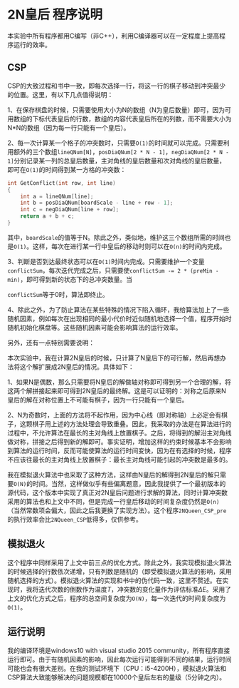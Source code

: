 # 2N皇后 程序说明

本实验中所有程序都用C编写（非C++），利用C编译器可以在一定程度上提高程序运行的效率。

## CSP

CSP的大致过程和书中一致，即每次选择一行，将这一行的棋子移动到冲突最少的位置。这里，有以下几点值得说明：

1、在保存棋盘的时候，只需要使用大小为N的数组（N为皇后数量）即可，因为可用数组的下标代表皇后的行数，数组的内容代表皇后所在的列数，而不需要大小为N*N的数组（因为每一行只能有一个皇后）。

2、每一次计算某一个格子的冲突数时，只需要`O(1)`的时间就可以完成。只需要利用额外的三个数组`lineQNum[N]`，`posDiaQNum[2 * N - 1]`，`negDiaQNum[2 * N - 1]`分别记录某一列的总皇后数量，主对角线的皇后数量和次对角线的皇后数量，即可在`O(1)`的时间得到某一方格的冲突数：

```cpp
int GetConflict(int row, int line)
{
	int a = lineQNum[line];
	int b = posDiaQNum[boardScale - line + row - 1];
	int c = negDiaQNum[line + row];
	return a + b + c;
}
```

其中，`boardScale`的值等于N。除此之外，类似地，维护这三个数组所需的时间也是`O(1)`。这样，每次在进行某一行中皇后的移动时则可以在`O(n)`的时间内完成。

3、判断是否到达最终状态可以在`O(1)`时间内完成。只需要维护一个变量`conflictSum`，每次迭代完成之后，只需要使`conflictSum -= 2 * (preMin - min)`，即可得到新的状态下的总冲突数量。当

`conflictSum`等于0时，算法即终止。

4、除此之外，为了防止算法在某些特殊的情况下陷入循环，我给算法加上了一些随机因素，例如每次在出现相同的最小代价时近似随机地选择一个值，程序开始时随机初始化棋盘等。这些随机因素可能会影响算法的运行效率。

另外，还有一点特别需要说明：

本次实验中，我在计算2N皇后的时候，只计算了N皇后下的可行解，然后再想办法将这个解扩展成2N皇后的情况。具体如下：

1、如果N是偶数，那么只需要将N皇后的解做轴对称即可得到另一个合理的解，将这两个解拼接起来即可得到2N皇后的最终解。这是可以证明的：对称之后原来N皇后的解在对称位置上不可能有棋子，因为一行只能有一个皇后。

2、N为奇数时，上面的方法将不起作用，因为中心线（即对称轴）上必定会有棋子，这颗棋子用上述的方法处理会导致重叠。因此，我采取的办法是在算法进行的过程中，不允许算法在最长的主对角线上放置棋子。之后，将得到的解沿主对角线做对称，拼接之后得到新的解即可。事实证明，增加这样的约束时候基本不会影响到算法的运行时间，反而可能使算法的运行时间变快，因为在有选择的时候，程序不应该往最长的主对角线上放置棋子：最长主对角线可能引起的冲突数是最多的。

我在模拟退火算法中也采取了这种方法，这样由N皇后的解得到2N皇后的解只需要`O(N)`的时间。当然，这样做似乎有些偏离题意，因此我提供了一个最初版本的源代码，这个版本中实现了真正对2N皇后问题进行求解的算法，同时计算冲突数采用的算法也和上文中不同，但是完成一行皇后移动的时间复杂度仍然是`O(n)`（当然常数项会偏大，因此之后我更换了实现方法）。这个程序`2NQueen_CSP_pre`的执行效率会比`2NQueen_CSP`低得多，仅供参考。

## 模拟退火

这个程序中同样采用了上文中前三点的优化方式。除此之外，我实现模拟退火算法的时候选择的行数依次递增，只有列数是随机的（即受模拟退火算法的影响，采用随机选择的方式）。模拟退火算法的实现和书中的伪代码一致，这里不赘述。在实现时，我将迭代次数的倒数作为温度$T$，冲突数的变化量作为评估标准$\Delta E$。采用了上文的优化方式之后，程序的总空间复杂度为`O(N)`，每一次迭代的时间复杂度为`O(1)`。

## 运行说明

我的编译环境是windows10 with visual studio 2015 community，所有程序直接运行即可。由于有随机因素的影响，因此每次运行可能得到不同的结果，运行时间可能也会有很大差别。在我的测试环境下（CPU：i5-4200H），模拟退火算法和CSP算法大致能够解决的问题规模都在10000个皇后左右的量级（5分钟之内）。

